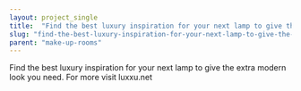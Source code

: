 ```yaml
---
layout: project_single
title:  "Find the best luxury inspiration for your next lamp to give the extra modern look you need. For more visit luxxu.net"
slug: "find-the-best-luxury-inspiration-for-your-next-lamp-to-give-the-extra-modern-look"
parent: "make-up-rooms"
---
```

Find the best luxury inspiration for your next lamp to give the extra modern look you need. For more visit luxxu.net